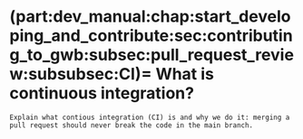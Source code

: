 (part:dev_manual:chap:start_developing_and_contribute:sec:contributing_to_gwb:subsec:pull_request_review:subsubsec:CI)=
What is continuous integration?
===============================

```{todo}
Explain what contious integration (CI) is and why we do it: merging a pull request should never break the code in the main branch.
```